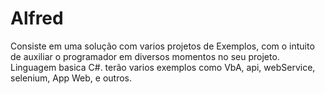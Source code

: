 # Alfred
Consiste em uma solução com varios projetos de Exemplos, com o intuito de auxiliar o programador em diversos momentos no seu projeto.
Linguagem basica C#.
terão varios exemplos como VbA, api, webService, selenium, App Web, e outros.
